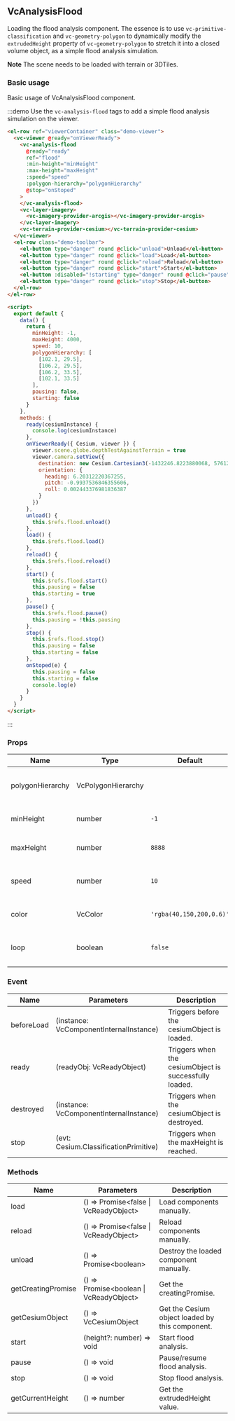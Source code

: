 <!--
 * @Author: zouyaoji@https://github.com/zouyaoji
 * @Date: 2021-12-31 12:16:42
 * @LastEditTime: 2022-08-10 21:50:54
 * @LastEditors: zouyaoji
 * @Description:
 * @FilePath: \10_vue-cesium\website\docs\en-US\analyses\vc-analysis-flood.md
-->

## VcAnalysisFlood

Loading the flood analysis component. The essence is to use `vc-primitive-classification` and `vc-geometry-polygon` to dynamically modify the `extrudedHeight` property of `vc-geometry-polygon` to stretch it into a closed volume object, as a simple flood analysis simulation.

**Note** The scene needs to be loaded with terrain or 3DTiles.

### Basic usage

Basic usage of VcAnalysisFlood component.

:::demo Use the `vc-analysis-flood` tags to add a simple flood analysis simulation on the viewer.

```html
<el-row ref="viewerContainer" class="demo-viewer">
  <vc-viewer @ready="onViewerReady">
    <vc-analysis-flood
      @ready="ready"
      ref="flood"
      :min-height="minHeight"
      :max-height="maxHeight"
      :speed="speed"
      :polygon-hierarchy="polygonHierarchy"
      @stop="onStoped"
    >
    </vc-analysis-flood>
    <vc-layer-imagery>
      <vc-imagery-provider-arcgis></vc-imagery-provider-arcgis>
    </vc-layer-imagery>
    <vc-terrain-provider-cesium></vc-terrain-provider-cesium>
  </vc-viewer>
  <el-row class="demo-toolbar">
    <el-button type="danger" round @click="unload">Unload</el-button>
    <el-button type="danger" round @click="load">Load</el-button>
    <el-button type="danger" round @click="reload">Reload</el-button>
    <el-button type="danger" round @click="start">Start</el-button>
    <el-button :disabled="!starting" type="danger" round @click="pause">{{pausing ? 'Play' : 'Pause'}}</el-button>
    <el-button type="danger" round @click="stop">Stop</el-button>
  </el-row>
</el-row>

<script>
  export default {
    data() {
      return {
        minHeight: -1,
        maxHeight: 4000,
        speed: 10,
        polygonHierarchy: [
          [102.1, 29.5],
          [106.2, 29.5],
          [106.2, 33.5],
          [102.1, 33.5]
        ],
        pausing: false,
        starting: false
      }
    },
    methods: {
      ready(cesiumInstance) {
        console.log(cesiumInstance)
      },
      onViewerReady({ Cesium, viewer }) {
        viewer.scene.globe.depthTestAgainstTerrain = true
        viewer.camera.setView({
          destination: new Cesium.Cartesian3(-1432246.8223880068, 5761224.588247942, 3297281.1889481535),
          orientation: {
            heading: 6.20312220367255,
            pitch: -0.9937536846355606,
            roll: 0.002443376981836387
          }
        })
      },
      unload() {
        this.$refs.flood.unload()
      },
      load() {
        this.$refs.flood.load()
      },
      reload() {
        this.$refs.flood.reload()
      },
      start() {
        this.$refs.flood.start()
        this.pausing = false
        this.starting = true
      },
      pause() {
        this.$refs.flood.pause()
        this.pausing = !this.pausing
      },
      stop() {
        this.$refs.flood.stop()
        this.pausing = false
        this.starting = false
      },
      onStoped(e) {
        this.pausing = false
        this.starting = false
        console.log(e)
      }
    }
  }
</script>
```

:::

### Props

<!-- prettier-ignore -->
| Name | Type | Default | Description |
| ---------------- | --------------------- | ------------------------ | ---------------------------------------------- |
| polygonHierarchy |VcPolygonHierarchy | | `required` Specify ths VcPolygonHierarchy of polygon. |
| minHeight | number | `-1 ` | `optional` Specify the minimum elevation. |
| maxHeight | number | `8888` | `optional` Specify the maximum elevation. |
| speed | number | `10` | `optional` Specify the height to increase each frame. |
| color | VcColor | `'rgba(40,150,200,0.6)'` | `optional` Specify the VcColor of water. |
| loop | boolean | `false` | `optional` Specify whether to restart after reaching the maximum height. |

### Event

| Name       | Parameters                              | Description                                            |
| ---------- | --------------------------------------- | ------------------------------------------------------ |
| beforeLoad | (instance: VcComponentInternalInstance) | Triggers before the cesiumObject is loaded.            |
| ready      | (readyObj: VcReadyObject)               | Triggers when the cesiumObject is successfully loaded. |
| destroyed  | (instance: VcComponentInternalInstance) | Triggers when the cesiumObject is destroyed.           |
| stop       | (evt: Cesium.ClassificationPrimitive)   | Triggers when the maxHeight is reached.                |

### Methods

| Name               | Parameters                               | Description                                     |
| ------------------ | ---------------------------------------- | ----------------------------------------------- |
| load               | () => Promise\<false \| VcReadyObject\>  | Load components manually.                       |
| reload             | () => Promise\<false \| VcReadyObject\>  | Reload components manually.                     |
| unload             | () => Promise\<boolean\>                 | Destroy the loaded component manually.          |
| getCreatingPromise | () => Promise\<boolean \| VcReadyObject> | Get the creatingPromise.                        |
| getCesiumObject    | () => VcCesiumObject                     | Get the Cesium object loaded by this component. |
| start              | (height?: number) => void                | Start flood analysis.                           |
| pause              | () => void                               | Pause/resume flood analysis.                    |
| stop               | () => void                               | Stop flood analysis.                            |
| getCurrentHeight   | () => number                             | Get the extrudedHeight value.                   |
